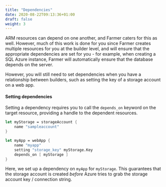 ```yaml
---
title: "Dependencies"
date: 2020-08-22T09:13:36+01:00
draft: false
weight: 3
---
```

ARM resources can depend on one another, and Farmer caters for this as well. However, much of this work is done for you since Farmer creates multiple resources for you at the builder level, and will ensure that the appropriate dependencies are set for you - for example, when creating a SQL Azure instance, Farmer will automatically ensure that the database depends on the server.

However, you will still need to set dependencies when you have a relationship between builders, such as setting the key of a storage account on a web app.

#### Setting dependencies
Setting a dependency requires you to call the `depends_on` keyword on the target resource, providing a handle to the dependent resources.

```fsharp
let myStorage = storageAccount {
    name "sampleaccount"
}

let myApp = webApp {
    name "myapp"
    setting "storage_key" myStorage.Key
    depends_on [ myStorage ]
}
```

Here, we set up a dependency on `myApp` for `myStorage`. This guarantees that the storage account is created *before* Azure tries to grab the storage account key / connection string.